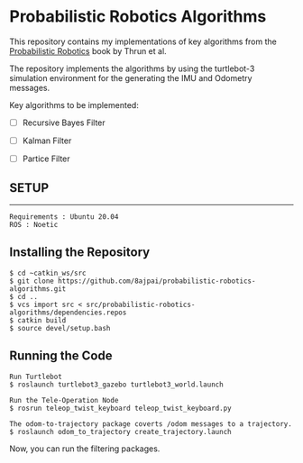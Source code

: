 # Probabilistic Robotics Algorithms

This repository contains my implementations of key algorithms from the [Probabilistic Robotics](http://robots.stanford.edu/probabilistic-robotics/) book by Thrun et al.

The repository implements the algorithms by using the turtlebot-3 simulation environment for the generating the IMU and Odometry messages.    

Key algorithms to be implemented:

- [ ] Recursive Bayes Filter
- [ ] Kalman Filter
- [ ] Partice Filter  


## SETUP
---
```
Requirements : Ubuntu 20.04  
ROS : Noetic
```

## Installing the Repository
```
$ cd ~catkin_ws/src
$ git clone https://github.com/8ajpai/probabilistic-robotics-algorithms.git
$ cd ..
$ vcs import src < src/probabilistic-robotics-algorithms/dependencies.repos
$ catkin build
$ source devel/setup.bash
```

## Running the Code
```
Run Turtlebot 
$ roslaunch turtlebot3_gazebo turtlebot3_world.launch

Run the Tele-Operation Node 
$ rosrun teleop_twist_keyboard teleop_twist_keyboard.py

The odom-to-trajectory package coverts /odom messages to a trajectory.
$ roslaunch odom_to_trajectory create_trajectory.launch
```

Now, you can run the filtering packages.